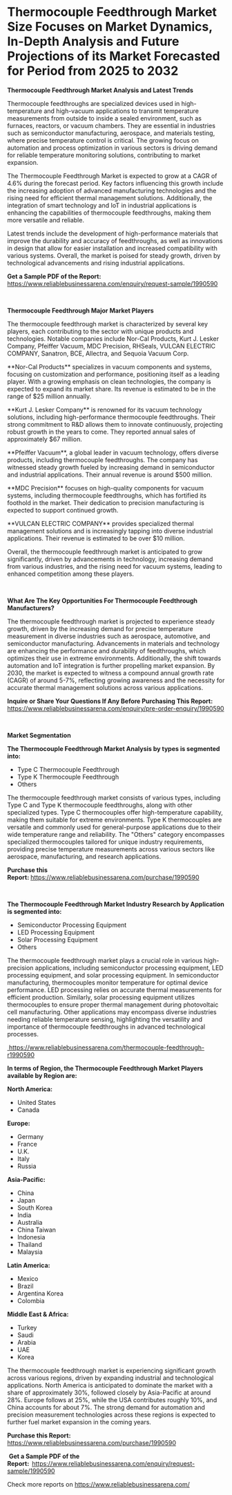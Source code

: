<p><h1>Thermocouple Feedthrough Market Size Focuses on Market Dynamics, In-Depth Analysis and Future Projections of its Market Forecasted for Period from 2025 to 2032</h1></p><p><strong>Thermocouple Feedthrough Market Analysis and Latest Trends</strong></p>
<p><p>Thermocouple feedthroughs are specialized devices used in high-temperature and high-vacuum applications to transmit temperature measurements from outside to inside a sealed environment, such as furnaces, reactors, or vacuum chambers. They are essential in industries such as semiconductor manufacturing, aerospace, and materials testing, where precise temperature control is critical. The growing focus on automation and process optimization in various sectors is driving demand for reliable temperature monitoring solutions, contributing to market expansion.</p><p>The Thermocouple Feedthrough Market is expected to grow at a CAGR of 4.6% during the forecast period. Key factors influencing this growth include the increasing adoption of advanced manufacturing technologies and the rising need for efficient thermal management solutions. Additionally, the integration of smart technology and IoT in industrial applications is enhancing the capabilities of thermocouple feedthroughs, making them more versatile and reliable.</p><p>Latest trends include the development of high-performance materials that improve the durability and accuracy of feedthroughs, as well as innovations in design that allow for easier installation and increased compatibility with various systems. Overall, the market is poised for steady growth, driven by technological advancements and rising industrial applications.</p></p>
<p><strong>Get a Sample PDF of the Report:&nbsp;</strong> <a href="https://www.reliablebusinessarena.com/enquiry/request-sample/1990590?utm_campaign=3492&utm_medium=2&utm_source=Github&utm_content=ia&utm_term=10042025&utm_id=thermocouple-feedthrough">https://www.reliablebusinessarena.com/enquiry/request-sample/1990590</a></p>
<p>&nbsp;</p>
<p><strong>Thermocouple Feedthrough Major Market Players</strong></p>
<p><p>The thermocouple feedthrough market is characterized by several key players, each contributing to the sector with unique products and technologies. Notable companies include Nor-Cal Products, Kurt J. Lesker Company, Pfeiffer Vacuum, MDC Precision, RHSeals, VULCAN ELECTRIC COMPANY, Sanatron, BCE, Allectra, and Sequoia Vacuum Corp.</p><p>**Nor-Cal Products** specializes in vacuum components and systems, focusing on customization and performance, positioning itself as a leading player. With a growing emphasis on clean technologies, the company is expected to expand its market share. Its revenue is estimated to be in the range of $25 million annually.</p><p>**Kurt J. Lesker Company** is renowned for its vacuum technology solutions, including high-performance thermocouple feedthroughs. Their strong commitment to R&D allows them to innovate continuously, projecting robust growth in the years to come. They reported annual sales of approximately $67 million.</p><p>**Pfeiffer Vacuum**, a global leader in vacuum technology, offers diverse products, including thermocouple feedthroughs. The company has witnessed steady growth fueled by increasing demand in semiconductor and industrial applications. Their annual revenue is around $500 million.</p><p>**MDC Precision** focuses on high-quality components for vacuum systems, including thermocouple feedthroughs, which has fortified its foothold in the market. Their dedication to precision manufacturing is expected to support continued growth.</p><p>**VULCAN ELECTRIC COMPANY** provides specialized thermal management solutions and is increasingly tapping into diverse industrial applications. Their revenue is estimated to be over $10 million.</p><p>Overall, the thermocouple feedthrough market is anticipated to grow significantly, driven by advancements in technology, increasing demand from various industries, and the rising need for vacuum systems, leading to enhanced competition among these players.</p></p>
<p>&nbsp;</p>
<p><strong>What Are The Key Opportunities For Thermocouple Feedthrough Manufacturers?</strong></p>
<p><p>The thermocouple feedthrough market is projected to experience steady growth, driven by the increasing demand for precise temperature measurement in diverse industries such as aerospace, automotive, and semiconductor manufacturing. Advancements in materials and technology are enhancing the performance and durability of feedthroughs, which optimizes their use in extreme environments. Additionally, the shift towards automation and IoT integration is further propelling market expansion. By 2030, the market is expected to witness a compound annual growth rate (CAGR) of around 5-7%, reflecting growing awareness and the necessity for accurate thermal management solutions across various applications.</p></p>
<p><strong>Inquire or Share Your Questions If Any Before Purchasing This Report:</strong> <a href="https://www.reliablebusinessarena.com/enquiry/pre-order-enquiry/1990590?utm_campaign=3492&utm_medium=2&utm_source=Github&utm_content=ia&utm_term=10042025&utm_id=thermocouple-feedthrough">https://www.reliablebusinessarena.com/enquiry/pre-order-enquiry/1990590</a></p>
<p>&nbsp;</p>
<p><strong>Market Segmentation</strong></p>
<p><strong>The Thermocouple Feedthrough Market Analysis by types is segmented into:</strong></p>
<p><ul><li>Type C Thermocouple Feedthrough</li><li>Type K Thermocouple Feedthrough</li><li>Others</li></ul></p>
<p><p>The thermocouple feedthrough market consists of various types, including Type C and Type K thermocouple feedthroughs, along with other specialized types. Type C thermocouples offer high-temperature capability, making them suitable for extreme environments. Type K thermocouples are versatile and commonly used for general-purpose applications due to their wide temperature range and reliability. The "Others" category encompasses specialized thermocouples tailored for unique industry requirements, providing precise temperature measurements across various sectors like aerospace, manufacturing, and research applications.</p></p>
<p><strong>Purchase this Report:&nbsp;</strong><a href="https://www.reliablebusinessarena.com/purchase/1990590?utm_campaign=3492&utm_medium=2&utm_source=Github&utm_content=ia&utm_term=10042025&utm_id=thermocouple-feedthrough">https://www.reliablebusinessarena.com/purchase/1990590</a></p>
<p>&nbsp;</p>
<p><strong>The Thermocouple Feedthrough Market Industry Research by Application is segmented into:</strong></p>
<p><ul><li>Semiconductor Processing Equipment</li><li>LED Processing Equipment</li><li>Solar Processing Equipment</li><li>Others</li></ul></p>
<p><p>The thermocouple feedthrough market plays a crucial role in various high-precision applications, including semiconductor processing equipment, LED processing equipment, and solar processing equipment. In semiconductor manufacturing, thermocouples monitor temperature for optimal device performance. LED processing relies on accurate thermal measurements for efficient production. Similarly, solar processing equipment utilizes thermocouples to ensure proper thermal management during photovoltaic cell manufacturing. Other applications may encompass diverse industries needing reliable temperature sensing, highlighting the versatility and importance of thermocouple feedthroughs in advanced technological processes.</p></p>
<p><a href="https://www.reliablebusinessarena.com/thermocouple-feedthrough-r1990590?utm_campaign=3492&utm_medium=2&utm_source=Github&utm_content=ia&utm_term=10042025&utm_id=thermocouple-feedthrough">&nbsp;https://www.reliablebusinessarena.com/thermocouple-feedthrough-r1990590</a></p>
<p><strong>In terms of Region, the Thermocouple Feedthrough Market Players available by Region are:</strong></p>
<p>
    <p> <strong> North America: </strong>
        <ul>
            <li>United States</li>
            <li>Canada</li>
        </ul>
        </p> 
    <p> <strong> Europe: </strong>
        <ul>
            <li>Germany</li>
            <li>France</li>
            <li>U.K.</li>
            <li>Italy</li>
            <li>Russia</li>
        </ul>
        </p> 
    <p> <strong> Asia-Pacific: </strong>
        <ul>
            <li>China</li>
            <li>Japan</li>
            <li>South Korea</li>
            <li>India</li>
            <li>Australia</li>
            <li>China Taiwan</li>
            <li>Indonesia</li>
            <li>Thailand</li>
            <li>Malaysia</li>
        </ul>
        </p> 
    <p> <strong> Latin America: </strong>
        <ul>
            <li>Mexico</li>
            <li>Brazil</li>
            <li>Argentina Korea</li>
            <li>Colombia</li>
        </ul>
        </p> 
    <p> <strong> Middle East & Africa: </strong>
        <ul>
            <li>Turkey</li>
            <li>Saudi</li>
            <li>Arabia</li>
            <li>UAE</li>
            <li>Korea</li>
        </ul>
    </p>
    </p>
<p><p>The thermocouple feedthrough market is experiencing significant growth across various regions, driven by expanding industrial and technological applications. North America is anticipated to dominate the market with a share of approximately 30%, followed closely by Asia-Pacific at around 28%. Europe follows at 25%, while the USA contributes roughly 10%, and China accounts for about 7%. The strong demand for automation and precision measurement technologies across these regions is expected to further fuel market expansion in the coming years.</p></p>
<p><strong>Purchase this Report: </strong><a href="https://www.reliablebusinessarena.com/purchase/1990590?utm_campaign=3492&utm_medium=2&utm_source=Github&utm_content=ia&utm_term=10042025&utm_id=thermocouple-feedthrough">https://www.reliablebusinessarena.com/purchase/1990590</a></p>
<p>&nbsp;<strong>Get a Sample PDF of the Report:&nbsp;&nbsp;</strong><a href="https://www.reliablebusinessarena.com/enquiry/request-sample/1990590?utm_campaign=3492&utm_medium=2&utm_source=Github&utm_content=ia&utm_term=10042025&utm_id=thermocouple-feedthrough">https://www.reliablebusinessarena.com/enquiry/request-sample/1990590</a></p>
<p><strong></strong></p>
<p>Check more reports on <a href="https://www.reliablebusinessarena.com/?utm_campaign=3492&utm_medium=2&utm_source=Github&utm_content=ia&utm_term=10042025&utm_id=thermocouple-feedthrough">https://www.reliablebusinessarena.com/</a></p>